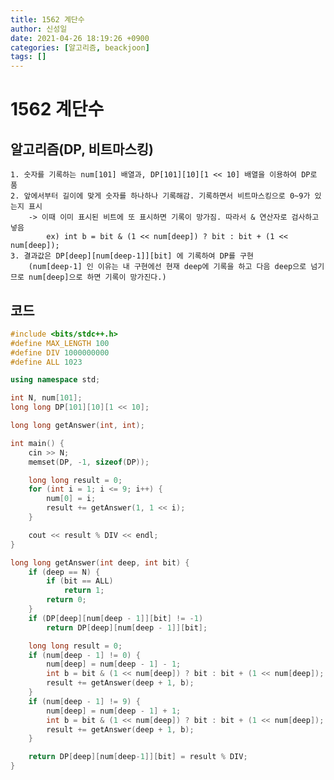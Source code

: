 ```yaml
---
title: 1562 계단수
author: 신성일
date: 2021-04-26 18:19:26 +0900
categories: [알고리즘, beackjoon]
tags: []
---
```


# 1562 계단수

## 알고리즘(DP, 비트마스킹)

    1. 숫자를 기록하는 num[101] 배열과, DP[101][10][1 << 10] 배열을 이용하여 DP로 품
    2. 앞에서부터 길이에 맞게 숫자를 하나하나 기록해감. 기록하면서 비트마스킹으로 0~9가 있는지 표시
    	-> 이때 이미 표시된 비트에 또 표시하면 기록이 망가짐. 따라서 & 연산자로 검사하고 넣음
    		ex) int b = bit & (1 << num[deep]) ? bit : bit + (1 << num[deep]);
    3. 결과값은 DP[deep][num[deep-1]][bit] 에 기록하여 DP를 구현
    	(num[deep-1] 인 이유는 내 구현에선 현재 deep에 기록을 하고 다음 deep으로 넘기므로 num[deep]으로 하면 기록이 망가진다.)

## 코드

```cpp
#include <bits/stdc++.h>
#define MAX_LENGTH 100
#define DIV 1000000000
#define ALL 1023

using namespace std;

int N, num[101];
long long DP[101][10][1 << 10];

long long getAnswer(int, int);

int main() {
	cin >> N;
	memset(DP, -1, sizeof(DP));

	long long result = 0;
	for (int i = 1; i <= 9; i++) {
		num[0] = i;
		result += getAnswer(1, 1 << i);
	}

	cout << result % DIV << endl;
}

long long getAnswer(int deep, int bit) {
	if (deep == N) {
		if (bit == ALL)
			return 1;
		return 0;
	}
	if (DP[deep][num[deep - 1]][bit] != -1)
		return DP[deep][num[deep - 1]][bit];

	long long result = 0;
	if (num[deep - 1] != 0) {
		num[deep] = num[deep - 1] - 1;
		int b = bit & (1 << num[deep]) ? bit : bit + (1 << num[deep]);
		result += getAnswer(deep + 1, b);
	}
	if (num[deep - 1] != 9) {
		num[deep] = num[deep - 1] + 1;
		int b = bit & (1 << num[deep]) ? bit : bit + (1 << num[deep]);
		result += getAnswer(deep + 1, b);
	}

	return DP[deep][num[deep-1]][bit] = result % DIV;
}
```
